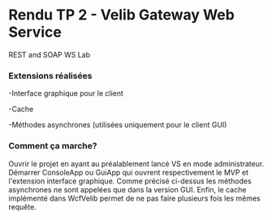 # Rendu TP 2 - Velib Gateway Web Service

REST and SOAP WS Lab


### Extensions réalisées

-Interface graphique pour le client

-Cache

-Méthodes asynchrones (utilisées uniquement pour le client GUI)

### Comment ça marche?

Ouvrir le projet en ayant au préalablement lancé VS en mode administrateur.
Démarrer ConsoleApp ou GuiApp qui ouvrent respectivement le MVP
et l'extension interface graphique. Comme précisé ci-dessus les
méthodes asynchrones ne sont appelées que dans la version GUI.
Enfin, le cache implémenté dans WcfVelib permet de ne pas faire 
plusieurs fois les mêmes requête.
